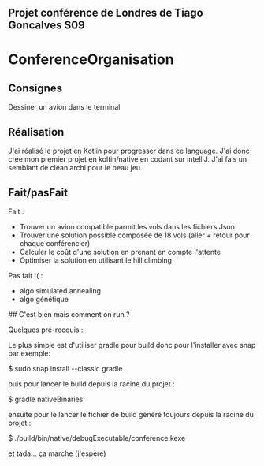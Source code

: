 ## Projet conférence de Londres de Tiago Goncalves S09

# ConferenceOrganisation

## Consignes
Dessiner un avion dans le terminal

## Réalisation
J'ai réalisé le projet en Kotlin pour progresser dans ce language. J'ai donc crée mon premier projet en koltin/native en codant sur intelliJ.
J'ai fais un semblant de clean archi pour le beau jeu.

## Fait/pasFait

Fait : 
- Trouver un avion compatible parmit les vols dans les fichiers Json
- Trouver une solution possible composée de 18 vols (aller + retour pour chaque conférencier)
- Calculer le coût d'une solution en prenant en compte l'attente
- Optimiser la solution en utilisant le hill climbing

Pas fait :( :
- algo simulated annealing
- algo génétique

## C'est bien mais comment on run ?

Quelques pré-recquis :

Le plus simple est d'utiliser gradle pour build donc pour l'installer avec snap par exemple: 

$ sudo snap install --classic gradle

puis pour lancer le build depuis la racine du projet : 

$ gradle nativeBinaries

ensuite pour le lancer le fichier de build généré toujours depuis la racine du projet :

$ ./build/bin/native/debugExecutable/conference.kexe

et tada... ça marche (j'espère)
